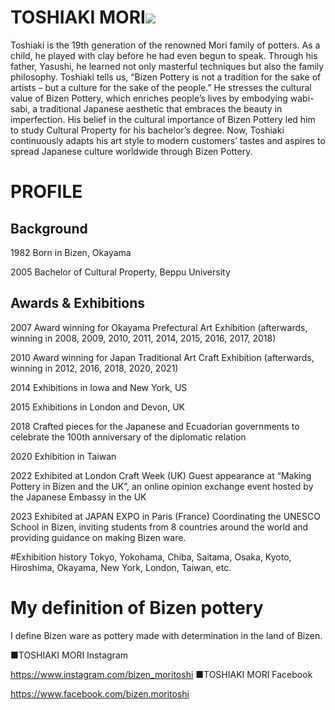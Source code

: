 

# TOSHIAKI MORI![](https://shop.gensoart.net/cdn/shop/collections/Toshiaki_Mori2048.png?v=1666918774&width=750)

Toshiaki is the 19th generation of the renowned Mori family of potters. As a child, he played with clay before he had even begun to speak. Through his father, Yasushi, he learned not only masterful techniques but also the family philosophy. Toshiaki tells us, “Bizen Pottery is not a tradition for the sake of artists – but a culture for the sake of the people.” He stresses the cultural value of Bizen Pottery, which enriches people’s lives by embodying wabi-sabi, a traditional Japanese aesthetic that embraces the beauty in imperfection. His belief in the cultural importance of Bizen Pottery led him to study Cultural Property for his bachelor’s degree. Now, Toshiaki continuously adapts his art style to modern customers’ tastes and aspires to spread Japanese culture worldwide through Bizen Pottery.

# PROFILE

## Background

1982 
Born in Bizen, Okayama

2005
Bachelor of Cultural Property, Beppu University

## Awards & Exhibitions

2007 
Award winning for Okayama Prefectural Art Exhibition (afterwards, winning in 2008, 2009, 2010, 2011, 2014, 2015, 2016, 2017, 2018)

2010 
Award winning for Japan Traditional Art Craft Exhibition (afterwards, winning in 2012, 2016, 2018, 2020, 2021)

2014
Exhibitions in Iowa and New York, US

2015
Exhibitions in London and Devon, UK

2018
Crafted pieces for the Japanese and Ecuadorian governments to celebrate the 100th anniversary of the diplomatic relation

2020
Exhibition in Taiwan

2022
Exhibited at London Craft Week (UK)
Guest appearance at “Making Pottery in Bizen and the UK”, an online opinion exchange event hosted by the Japanese Embassy in the UK

2023
Exhibited at JAPAN EXPO in Paris (France)
Coordinating the UNESCO School in Bizen, inviting students from 8 countries around the world and providing guidance on making Bizen ware.

#Exhibition history
Tokyo, Yokohama, Chiba, Saitama, Osaka, Kyoto, Hiroshima, Okayama, New York, London, Taiwan, etc.

# My definition of Bizen pottery

I define Bizen ware as pottery made with determination in the land of Bizen.

■TOSHIAKI MORI Instagram

https://www.instagram.com/bizen_moritoshi
■TOSHIAKI MORI Facebook

https://www.facebook.com/bizen.moritoshi
